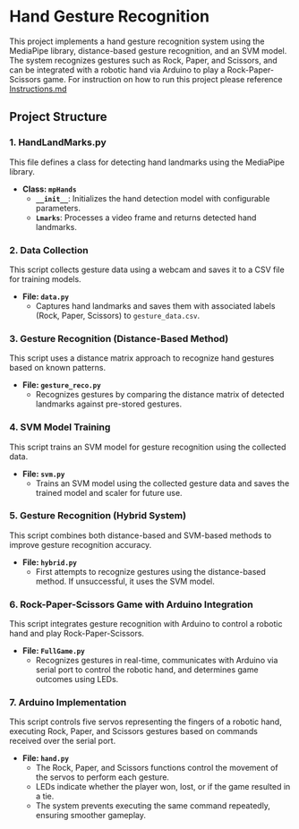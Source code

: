 # Hand Gesture Recognition 

This project implements a hand gesture recognition system using the MediaPipe library, distance-based gesture recognition, and an SVM model. The system recognizes gestures such as Rock, Paper, and Scissors, and can be integrated with a robotic hand via Arduino to play a Rock-Paper-Scissors game. 
For instruction on how to run this project please reference [Instructions.md](./Instructions.md)

## Project Structure

### 1. HandLandMarks.py
This file defines a class for detecting hand landmarks using the MediaPipe library.

- **Class: `mpHands`**
  - **`__init__`**: Initializes the hand detection model with configurable parameters.
  - **`Lmarks`**: Processes a video frame and returns detected hand landmarks.

### 2. Data Collection
This script collects gesture data using a webcam and saves it to a CSV file for training models.

- **File: `data.py`**
  - Captures hand landmarks and saves them with associated labels (Rock, Paper, Scissors) to `gesture_data.csv`.

### 3. Gesture Recognition (Distance-Based Method)
This script uses a distance matrix approach to recognize hand gestures based on known patterns.

- **File: `gesture_reco.py`**
  - Recognizes gestures by comparing the distance matrix of detected landmarks against pre-stored gestures.

### 4. SVM Model Training
This script trains an SVM model for gesture recognition using the collected data.

- **File: `svm.py`**
  - Trains an SVM model using the collected gesture data and saves the trained model and scaler for future use.

### 5. Gesture Recognition (Hybrid System)
This script combines both distance-based and SVM-based methods to improve gesture recognition accuracy.

- **File: `hybrid.py`**
  - First attempts to recognize gestures using the distance-based method. If unsuccessful, it uses the SVM model.

### 6. Rock-Paper-Scissors Game with Arduino Integration
This script integrates gesture recognition with Arduino to control a robotic hand and play Rock-Paper-Scissors.

- **File: `FullGame.py`**
  - Recognizes gestures in real-time, communicates with Arduino via serial port to control the robotic hand, and determines game outcomes using LEDs.

### 7. Arduino Implementation
This script controls five servos representing the fingers of a robotic hand, executing Rock, Paper, and Scissors gestures based on commands received over the serial port.

- **File: `hand.py`**
  - The Rock, Paper, and Scissors functions control the movement of the servos to perform each gesture.
  - LEDs indicate whether the player won, lost, or if the game resulted in a tie.
  - The system prevents executing the same command repeatedly, ensuring smoother gameplay.
